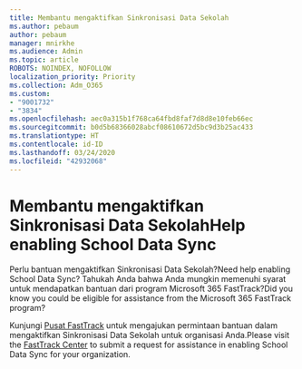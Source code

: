 ```yaml
---
title: Membantu mengaktifkan Sinkronisasi Data Sekolah
ms.author: pebaum
author: pebaum
manager: mnirkhe
ms.audience: Admin
ms.topic: article
ROBOTS: NOINDEX, NOFOLLOW
localization_priority: Priority
ms.collection: Adm_O365
ms.custom:
- "9001732"
- "3834"
ms.openlocfilehash: aec0a315b1f768ca64fbd8faf7d8d8e10feb66ec
ms.sourcegitcommit: b0d5b68366028abcf08610672d5bc9d3b25ac433
ms.translationtype: HT
ms.contentlocale: id-ID
ms.lasthandoff: 03/24/2020
ms.locfileid: "42932068"
---
```

# <a name="help-enabling-school-data-sync"></a><span data-ttu-id="833d9-102">Membantu mengaktifkan Sinkronisasi Data Sekolah</span><span class="sxs-lookup"><span data-stu-id="833d9-102">Help enabling School Data Sync</span></span>

<span data-ttu-id="833d9-103">Perlu bantuan mengaktifkan Sinkronisasi Data Sekolah?</span><span class="sxs-lookup"><span data-stu-id="833d9-103">Need help enabling School Data Sync?</span></span> <span data-ttu-id="833d9-104">Tahukah Anda bahwa Anda mungkin memenuhi syarat untuk mendapatkan bantuan dari program Microsoft 365 FastTrack?</span><span class="sxs-lookup"><span data-stu-id="833d9-104">Did you know you could be eligible for assistance from the Microsoft 365 FastTrack program?</span></span>

<span data-ttu-id="833d9-105">Kunjungi [Pusat FastTrack](https://www.microsoft.com/fasttrack) untuk mengajukan permintaan bantuan dalam mengaktifkan Sinkronisasi Data Sekolah untuk organisasi Anda.</span><span class="sxs-lookup"><span data-stu-id="833d9-105">Please visit the [FastTrack Center](https://www.microsoft.com/fasttrack) to submit a request for assistance in enabling School Data Sync for your organization.</span></span>
